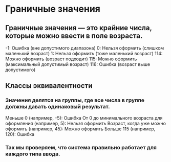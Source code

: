# Граничные значения
## Граничные значения — это крайние числа, которые можно ввести в поле возраста.

-1: Ошибка (вне допустимого диапазона)
0: Нельзя оформить (слишком маленький возраст)
1: Нельзя оформить (тоже маленький возраст)
114: Можно оформить (возраст подходит)
115: Можно оформить (максимальный допустимый возраст)
116: Ошибка (возраст выше допустимого)
## Классы эквивалентности
### Значения делятся на группы, где все числа в группе должны давать одинаковый результат.

Меньше 0 (например, -5): Ошибка
От 0 до минимального возраста для оформления (например, 5): Нельзя оформить
Возраст, когда уже можно оформить (например, 45): Можно оформить
Больше 115 (например, 120): Ошибка
### Так мы проверяем, что система правильно работает для каждого типа ввода.
